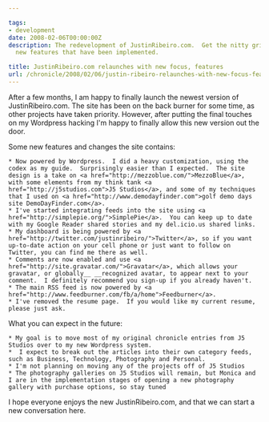 ```yaml
---

tags:
- development
date: 2008-02-06T00:00:00Z
description: The redevelopment of JustinRibeiro.com.  Get the nitty gritty details and
  new features that have been implemented.

title: JustinRibeiro.com relaunches with new focus, features
url: /chronicle/2008/02/06/justin-ribeiro-relaunches-with-new-focus-features/
---
```


<p align="left">After a few months, I am happy to finally launch the newest version of JustinRibeiro.com.  The site has been on the back burner for some time, as other projects have taken priority.  However, after putting the final touches on my Wordpress hacking I'm happy to finally allow this new version out the door.

<p align="left">Some new features and changes the site contains:



	* Now powered by Wordpress.  I did a heavy customization, using the codex as my guide.  Surprisingly easier than I expected.  The site design is a take on <a href="http://mezzoblue.com/">MezzoBlue</a>, with some elements from my think tank <a href="http://j5studios.com">J5 Studios</a>, and some of my techniques that I used on <a href="http://www.demodayfinder.com">golf demo days site DemoDayFinder.com</a>.
	* I've started integrating feeds into the site using <a href="http://simplepie.org/">SimplePie</a>.  You can keep up to date with my Google Reader shared stories and my del.icio.us shared links.
	* My dashboard is being powered by <a href="http://twitter.com/justinribeiro/">Twitter</a>, so if you want up-to-date action on your cell phone or just want to follow on Twitter, you can find me there as well.
	* Comments are now enabled and use <a href="http://site.gravatar.com/">Gravatar</a>, which allows your gravatar, or globally__ __recognized avatar, to appear next to your comment.  I definitely recommend you sign-up if you already haven't.
	* The main RSS feed is now powered by <a href="http://www.feedburner.com/fb/a/home">Feedburner</a>.
	* I've removed the resume page.  If you would like my current resume, please just ask.

<p align="left">What you can expect in the future:



	* My goal is to move most of my original chronicle entries from J5 Studios over to my new Wordpress system.
	*  I expect to break out the articles into their own category feeds, such as Business, Technology, Photography and Personal.
	* I'm not planning on moving any of the projects off of J5 Studios
	* The photography galleries on J5 Studios will remain, but Monica and I are in the implementation stages of opening a new photography gallery with purchase options, so stay tuned

<p align="left">I hope everyone enjoys the new JustinRibeiro.com, and that we can start a new conversation here.


